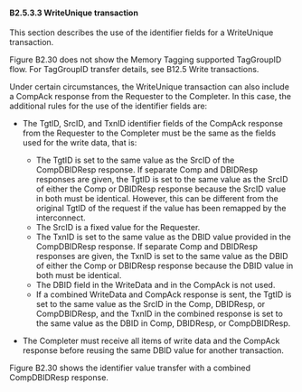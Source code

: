 #### B2.5.3.3 WriteUnique transaction

This section describes the use of the identifier fields for a WriteUnique transaction.

Figure B2.30 does not show the Memory Tagging supported TagGroupID flow. For TagGroupID transfer details, see B12.5 Write transactions.

Under certain circumstances, the WriteUnique transaction can also include a CompAck response from the Requester to the Completer. In this case, the additional rules for the use of the identifier fields are:

- The TgtID, SrcID, and TxnID identifier fields of the CompAck response from the Requester to the Completer must be the same as the fields used for the write data, that is:

    - The TgtID is set to the same value as the SrcID of the CompDBIDResp response. If separate Comp and DBIDResp responses are given, the TgtID is set to the same value as the SrcID of either the Comp or DBIDResp response because the SrcID value in both must be identical. However, this can be different from the original TgtID of the request if the value has been remapped by the interconnect.
    - The SrcID is a fixed value for the Requester.
    - The TxnID is set to the same value as the DBID value provided in the CompDBIDResp response. If separate Comp and DBIDResp responses are given, the TxnID is set to the same value as the DBID of either the Comp or DBIDResp response because the DBID value in both must be identical.
    - The DBID field in the WriteData and in the CompAck is not used.
    - If a combined WriteData and CompAck response is sent, the TgtID is set to the same value as the SrcID in the Comp, DBIDResp, or CompDBIDResp, and the TxnID in the combined response is set to the same value as the DBID in Comp, DBIDResp, or CompDBIDResp.

- The Completer must receive all items of write data and the CompAck response before reusing the same DBID value for another transaction.

Figure B2.30 shows the identifier value transfer with a combined CompDBIDResp response.